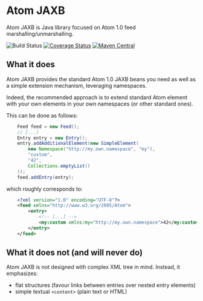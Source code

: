 # Atom JAXB

Atom JAXB is Java library focused on Atom 1.0 feed marshalling/unmarshalling.

![Build Status](https://github.com/vidal-community/atom-jaxb/actions/workflows/ci.yml/badge.svg)
[![Coverage Status](https://coveralls.io/repos/vidal-community/atom-jaxb/badge.svg?branch=master)](https://coveralls.io/r/vidal-community/atom-jaxb?branch=master)
[![Maven Central](https://img.shields.io/maven-central/v/fr.vidal.oss/atom-jaxb.svg)](https://search.maven.org/artifact/fr.vidal.oss/atom-jaxb/)

## What it does

Atom JAXB provides the standard Atom 1.0 JAXB beans you need as
well as a simple extension mechanism, leveraging namespaces.

Indeed, the recommended approach is to extend standard Atom
element with your own elements in your own namespaces (or
other standard ones).

This can be done as follows:

```java
	Feed feed = new Feed();
	// [...]
	Entry entry = new Entry();
	entry.addAdditionalElement(new SimpleElement(
		new Namespace("http://my.own.namespace", "my"),
		"custom",
		"42",
		Collections.emptyList()
	));
	feed.addEntry(entry);
```

which roughly corresponds to:

```xml
	<?xml version="1.0" encoding="UTF-8"?>
	<feed xmlns="http://www.w3.org/2005/Atom">
		<entry>
			<!-- [...] -->
			<my:custom xmlns:my="http://my.own.namespace">42</my:custom>
		</entry>
	</feed>
```

## What it does not (and will never do)

Atom JAXB is not designed with complex XML tree in mind.
Instead, it emphasizes:

   - flat structures (favour links between entries over nested entry elements)
   - simple textual `<content>` (plain text or HTML)


